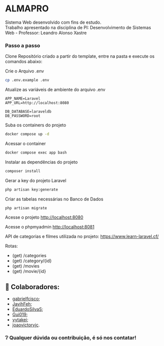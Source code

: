 
# ALMAPRO

<p>Sistema Web desenvolvido com fins de estudo.
<br>Trabalho apresentado na disciplina de PI: Desenvolvimento de Sistemas Web - Professor: Leandro Alonso Xastre</p>


### Passo a passo
Clone Repositório criado a partir do template, entre na pasta e execute os comandos abaixo:

Crie o Arquivo .env
```sh
cp .env.example .env
```


Atualize as variáveis de ambiente do arquivo .env
```dosini
APP_NAME=Laravel
APP_URL=http://localhost:8080

DB_DATABASE=laraveldb
DB_PASSWORD=root
```


Suba os containers do projeto
```sh
docker compose up -d
```


Acessar o container
```sh
docker compose exec app bash
```


Instalar as dependências do projeto
```sh
composer install
```


Gerar a key do projeto Laravel
```sh
php artisan key:generate
```

Criar as tabelas necessárias no Banco de Dados
```sh
php artisan migrate
```

Acesse o projeto
[http://localhost:8080](http://localhost:8080)

Acesse o phpmyadmin
[http://localhost:8081](http://localhost:8081)

API de categorias e filmes utilizada no projeto:
https://www.learn-laravel.cf/

Rotas:
- (get) /categories
- (get) /category/{id}
- (get) /movies
- (get) /movie/{id}


## 🦾 Colaboradores:
-  <a href="https://github.com/gabrielfcisco/" target="_blank">gabrielfcisco</a>;
-  <a href="https://github.com/JavihFeh/" target="_blank">JavihFeh</a>;
-  <a href="https://github.com/EduardoSilvaS/" target="_blank">EduardoSilvaS</a>;
-  <a href="https://github.com/Gui019/" target="_blank">Gui019</a>;
-  <a href="https://github.com/vytakei/" target="_blank">vytakei</a>;
-  <a href="https://github.com/joaovictorvjc" target="_blank">joaovictorvjc</a>.

### ❔ Qualquer dúvida ou contribuição, é só nos contatar!
